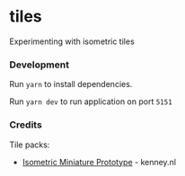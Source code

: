 # tiles
Experimenting with isometric tiles


### Development
Run `yarn` to install dependencies.

Run `yarn dev` to run application on port `5151`


### Credits

Tile packs:
- [Isometric Miniature Prototype](https://kenney.nl/assets/isometric-miniature-prototype) - kenney.nl